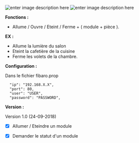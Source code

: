 ![enter image description here](https://raw.githubusercontent.com/Spikharpax/Avatar-Serveur/master/logo/Avatar.jpg)
![enter image description here](https://www.tienda24hs.com/WebRoot/StoreES/Shops/62148069/5782/5AEA/7466/642A/6979/C0A8/2AB9/A214/Hogar-inteligente-fibaro-tienda24hs.jpg)

**Fonctions :**

-   Allume / Ouvre / Eteint / Ferme + ( module + pièce ).

**EX :**

- Allume la lumière du salon
- Eteint la cafetière de la cuisine
- Ferme les volets de la chambre.

**Configuration :**

Dans le fichier fibaro.prop

      "ip": "192.168.X.X",
      "port": 80,
      "user": "USER",
      "password": "PASSWORD",
		
		
**Version :**

Version 1.0 (24-09-2018)

- [x] Allumer / Eteindre un module 
- [x] Demander le statut d'un module

